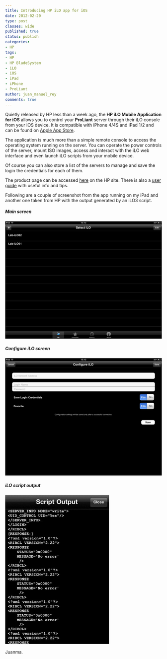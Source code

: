 ```yaml
---
title: Introducing HP iLO app for iOS
date: 2012-02-20
type: post
classes: wide
published: true
status: publish
categories:
- HP
tags:
- HP
- HP BladeSystem
- iLO
- iOS
- iPad
- iPhone
- ProLiant
author: juan_manuel_rey
comments: true
---
```


Quietly released by HP less than a week ago, the **HP iLO Mobile Application for iOS** allows you to control your **ProLiant** server through their iLO console from your iOS device. It is compatible with iPhone 4/4S and iPad 1/2 and can be found on [Apple App Store](http://itunes.apple.com/mx/app/hp-ilo-mobile-toolbox/id497560256?mt=8).

The application is much more than a simple remote console to access the operating system running on the server. You can operate the power controls of the server, mount ISO images, access and interact with the iLO web interface and even launch iLO scripts from your mobile device.

Of course you can also store a list of the servers to manage and save the login the credentials for each of them.

The product page can be accessed [here](http://h18004.www1.hp.com/products/servers/management/ilo/mobile/index.html) on the HP site. There is also a [user guide](http://h20000.www2.hp.com/bc/docs/support/SupportManual/c03195498/c03195498.pdf) with useful info and tips.

Following are a couple of screenshot from the app running on my iPad and another one taken from HP with the output generated by an iLO3 script.

##### Main screen

[![](/assets/images/ilo_app_main_screen.png "iLO App main screen")]({{site.url}}/assets/images/ilo_app_main_screen.png)

##### Configure iLO screen

[![](/assets/images/ilo_app_config_screen.png "iLO App configuration screen")]({{site.url}}/assets/images/ilo_app_config_screen.png)

##### iLO script output

[![](/assets/images/ilo3-script.jpg "iLO3 script output")]({{site.url}}/assets/images/ilo3-script.jpg)

Juanma.
